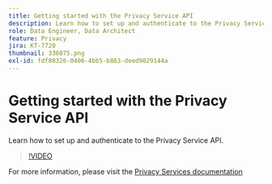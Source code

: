 ```yaml
---
title: Getting started with the Privacy Service API
description: Learn how to set up and authenticate to the Privacy Service API.
role: Data Engineer, Data Architect
feature: Privacy
jira: KT-7720
thumbnail: 336075.png
exl-id: fdf80326-0406-4bb5-b863-deed9029144a
---
```

# Getting started with the Privacy Service API

Learn how to set up and authenticate to the Privacy Service API.

>[!VIDEO](https://video.tv.adobe.com/v/336075?quality=12&learn=on)

For  more information, please visit the [Privacy Services documentation](https://experienceleague.adobe.com/docs/experience-platform/privacy/home.html)
